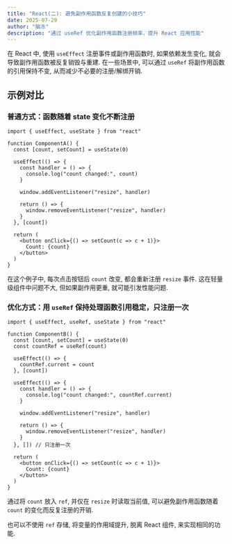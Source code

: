 ```yaml
---
title: "React(二): 避免副作用函数反复创建的小技巧"
date: 2025-07-29
author: "脑冻"
description: "通过 useRef 优化副作用函数注册频率，提升 React 应用性能"
---
```


在 React 中, 使用 `useEffect` 注册事件或副作用函数时, 如果依赖发生变化, 就会导致副作用函数被反复销毁与重建. 在一些场景中, 可以通过 `useRef` 将副作用函数的引用保持不变, 从而减少不必要的注册/解绑开销.

## 示例对比

### 普通方式：函数随着 state 变化不断注册

```tsx
import { useEffect, useState } from "react"

function ComponentA() {
  const [count, setCount] = useState(0)

  useEffect(() => {
    const handler = () => {
      console.log("count changed:", count)
    }

    window.addEventListener("resize", handler)

    return () => {
      window.removeEventListener("resize", handler)
    }
  }, [count])

  return (
    <button onClick={() => setCount(c => c + 1)}>
      Count: {count}
    </button>
  )
}
```

在这个例子中, 每次点击按钮后 `count` 改变, 都会重新注册 `resize` 事件. 这在轻量级组件中问题不大, 但如果副作用更重, 就可能引发性能问题.

### 优化方式：用 `useRef` 保持处理函数引用稳定，只注册一次

```tsx
import { useEffect, useRef, useState } from "react"

function ComponentB() {
  const [count, setCount] = useState(0)
  const countRef = useRef(count)

  useEffect(() => {
    countRef.current = count
  }, [count])

  useEffect(() => {
    const handler = () => {
      console.log("count changed:", countRef.current)
    }

    window.addEventListener("resize", handler)

    return () => {
      window.removeEventListener("resize", handler)
    }
  }, []) // 只注册一次

  return (
    <button onClick={() => setCount(c => c + 1)}>
      Count: {count}
    </button>
  )
}
```

通过将 `count` 放入 `ref`, 并仅在 `resize` 时读取当前值, 可以避免副作用函数随着 `count` 的变化而反复注册的开销.

也可以不使用 `ref` 存储, 将变量的作用域提升, 脱离 React 组件, 来实现相同的功能.
